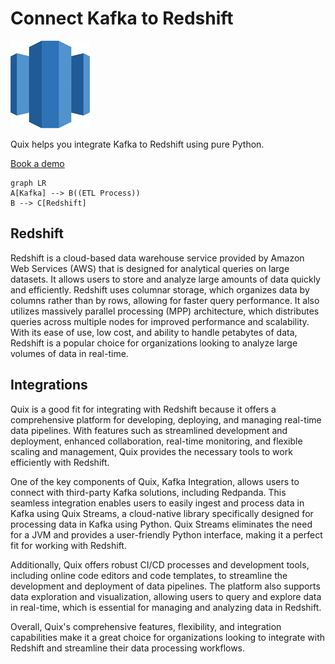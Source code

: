 # Connect Kafka to Redshift

![](./images/logo_1.jpg)

Quix helps you integrate Kafka to Redshift using pure Python.

<div>
<a class="md-button md-button--primary" href="https://share.hsforms.com/1iW0TmZzKQMChk0lxd_tGiw4yjw2?__hstc=175542013.2303933fbd746c0ac86d9ccbe9bc9100.1728383268831.1729603416735.1729620918855.31&__hssc=175542013.1.1729620918855&__hsfp=2132701734" target="_blank" style="margin-right:.5rem;">Book a demo</a>
<br/>
</div>

```mermaid
graph LR
A[Kafka] --> B((ETL Process))
B --> C[Redshift]
```

## Redshift

Redshift is a cloud-based data warehouse service provided by Amazon Web Services (AWS) that is designed for analytical queries on large datasets. It allows users to store and analyze large amounts of data quickly and efficiently. Redshift uses columnar storage, which organizes data by columns rather than by rows, allowing for faster query performance. It also utilizes massively parallel processing (MPP) architecture, which distributes queries across multiple nodes for improved performance and scalability. With its ease of use, low cost, and ability to handle petabytes of data, Redshift is a popular choice for organizations looking to analyze large volumes of data in real-time.

## Integrations

Quix is a good fit for integrating with Redshift because it offers a comprehensive platform for developing, deploying, and managing real-time data pipelines. With features such as streamlined development and deployment, enhanced collaboration, real-time monitoring, and flexible scaling and management, Quix provides the necessary tools to work efficiently with Redshift.

One of the key components of Quix, Kafka Integration, allows users to connect with third-party Kafka solutions, including Redpanda. This seamless integration enables users to easily ingest and process data in Kafka using Quix Streams, a cloud-native library specifically designed for processing data in Kafka using Python. Quix Streams eliminates the need for a JVM and provides a user-friendly Python interface, making it a perfect fit for working with Redshift.

Additionally, Quix offers robust CI/CD processes and development tools, including online code editors and code templates, to streamline the development and deployment of data pipelines. The platform also supports data exploration and visualization, allowing users to query and explore data in real-time, which is essential for managing and analyzing data in Redshift.

Overall, Quix's comprehensive features, flexibility, and integration capabilities make it a great choice for organizations looking to integrate with Redshift and streamline their data processing workflows.

